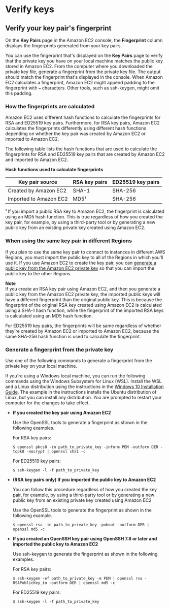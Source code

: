 # Verify keys<a name="verify-keys"></a>

## Verify your key pair's fingerprint<a name="verify-key-pair-fingerprints"></a>

On the **Key Pairs** page in the Amazon EC2 console, the **Fingerprint** column displays the fingerprints generated from your key pairs\.

You can use the fingerprint that's displayed on the **Key Pairs** page to verify that the private key you have on your local machine matches the public key stored in Amazon EC2\. From the computer where you downloaded the private key file, generate a fingerprint from the private key file\. The output should match the fingerprint that's displayed in the console\. When Amazon EC2 calculates a fingerprint, Amazon EC2 might append padding to the fingerprint with `=` characters\. Other tools, such as ssh\-keygen, might omit this padding\.

### How the fingerprints are calculated<a name="how-ec2-key-fingerprints-are-calculated"></a>

Amazon EC2 uses different hash functions to calculate the fingerprints for RSA and ED25519 key pairs\. Furthermore, for RSA key pairs, Amazon EC2 calculates the fingerprints differently using different hash functions depending on whether the key pair was created by Amazon EC2 or imported to Amazon EC2\.

The following table lists the hash functions that are used to calculate the fingerprints for RSA and ED25519 key pairs that are created by Amazon EC2 and imported to Amazon EC2\.


**Hash functions used to calculate fingerprints**  

| Key pair source | RSA key pairs | ED25519 key pairs | 
| --- | --- | --- | 
| Created by Amazon EC2 | SHA\-1 | SHA\-256 | 
| Imported to Amazon EC2 | MD5¹ | SHA\-256 | 

¹ If you import a public RSA key to Amazon EC2, the fingerprint is calculated using an MD5 hash function\. This is true regardless of how you created the key pair, for example, by using a third\-party tool or by generating a new public key from an existing private key created using Amazon EC2\.

### When using the same key pair in different Regions<a name="when-using-same-key-pair-in-different-regions"></a>

If you plan to use the same key pair to connect to instances in different AWS Regions, you must import the public key to all of the Regions in which you'll use it\. If you use Amazon EC2 to create the key pair, you can [generate a public key from the Amazon EC2 private key](describe-keys.md#retrieving-the-public-key) so that you can import the public key to the other Regions\.

**Note**  
If you create an RSA key pair using Amazon EC2, and then you generate a public key from the Amazon EC2 private key, the imported public keys will have a different fingerprint than the original public key\. This is because the fingerprint of the original RSA key created using Amazon EC2 is calculated using a SHA\-1 hash function, while the fingerprint of the imported RSA keys is calculated using an MD5 hash function\.

For ED25519 key pairs, the fingerprints will be same regardless of whether they’re created by Amazon EC2 or imported to Amazon EC2, because the same SHA\-256 hash function is used to calculate the fingerprint\.

### Generate a fingerprint from the private key<a name="generate-fingerprint-from-private-key"></a>

Use one of the following commands to generate a fingerprint from the private key on your local machine\.

If you're using a Windows local machine, you can run the following commands using the Windows Subsystem for Linux \(WSL\)\. Install the WSL and a Linux distribution using the instructions in the [Windows 10 Installation Guide](https://docs.microsoft.com/en-us/windows/wsl/install-win10)\. The example in the instructions installs the Ubuntu distribution of Linux, but you can install any distribution\. You are prompted to restart your computer for the changes to take effect\.
+ **If you created the key pair using Amazon EC2**

  Use the OpenSSL tools to generate a fingerprint as shown in the following examples\.

  For RSA key pairs:

  ```
  $ openssl pkcs8 -in path_to_private_key -inform PEM -outform DER -topk8 -nocrypt | openssl sha1 -c
  ```

  For ED25519 key pairs:

  ```
  $ ssh-keygen -l -f path_to_private_key
  ```
+ **\(RSA key pairs only\) If you imported the public key to Amazon EC2**

   You can follow this procedure regardless of how you created the key pair, for example, by using a third\-party tool or by generating a new public key from an existing private key created using Amazon EC2

  Use the OpenSSL tools to generate the fingerprint as shown in the following example\.

  ```
  $ openssl rsa -in path_to_private_key -pubout -outform DER | openssl md5 -c
  ```
+ **If you created an OpenSSH key pair using OpenSSH 7\.8 or later and imported the public key to Amazon EC2**

  Use ssh\-keygen to generate the fingerprint as shown in the following examples\.

  For RSA key pairs:

  ```
  $ ssh-keygen -ef path_to_private_key -m PEM | openssl rsa -RSAPublicKey_in -outform DER | openssl md5 -c
  ```

  For ED25519 key pairs:

  ```
  $ ssh-keygen -l -f path_to_private_key
  ```